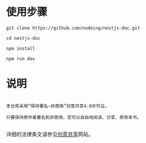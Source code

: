 # 使用步骤

```
git clone https://github.com/nodeing/nestjs-doc.git
```

```
cd nestjs-doc
```

```
npm install
```

```
npm run dev
```

# 说明

```

本仓库采用“保持署名—非商用”创意共享4.0许可证。

只要保持原作者署名和非商用，您可以自由地阅读、分享、修改本书。


```

详细的法律条文请参见[创意共享](https://creativecommons.org/licenses/by-nc/4.0/)网站。
